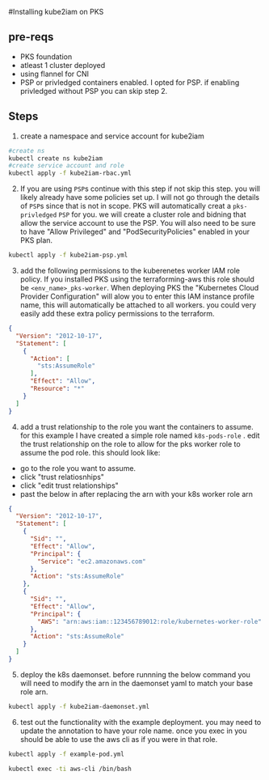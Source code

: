 #Installing kube2iam on PKS 

## pre-reqs

* PKS foundation
* atleast 1 cluster deployed
* using flannel for CNI
* PSP or privledged containers enabled. I opted for PSP. if enabling privledged without PSP you can skip step 2.


## Steps
1. create a namespace and service account for kube2iam

```bash
#create ns
kubectl create ns kube2iam
#create service account and role
kubectl apply -f kube2iam-rbac.yml
```

2. If you are using `PSP`s continue with this step if not skip this step. you will likely already have some policies set up. I will not go through the details of `PSP`s since that is not in scope. PKS will automatically creat a `pks-privledged` `PSP` for you. we will create a cluster role and bidning that allow the service account to use the PSP. You will also need to be sure to have "Allow Privileged" and "PodSecurityPolicies" enabled in your PKS plan.

```bash
kubectl apply -f kube2iam-psp.yml
```


3. add the following permissions to the kuberenetes worker IAM role policy. If you installed PKS using the terraforming-aws this role should be `<env_name>_pks-worker`. When deploying PKS the "Kubernetes Cloud Provider Configuration" will alow you to enter this IAM instance profile name, this will automatically be attached to all workers.  you could very easily add these extra policy permissions to the terraform.

```json
{
  "Version": "2012-10-17",
  "Statement": [
    {
      "Action": [
        "sts:AssumeRole"
      ],
      "Effect": "Allow",
      "Resource": "*"
    }
  ]
}
```

4. add a trust relationship to the role you want the containers to assume. for this example I have created a simple role named `k8s-pods-role` . edit the trust relationship on the role to allow for the pks worker role to assume the pod role. this should look like:

* go to the role you want to assume.
* click "trust relatiosnhips"
* click "edit trust relationships"
* past the below in after replacing the arn with your k8s worker role arn

```json
{
  "Version": "2012-10-17",
  "Statement": [
    {
      "Sid": "",
      "Effect": "Allow",
      "Principal": {
        "Service": "ec2.amazonaws.com"
      },
      "Action": "sts:AssumeRole"
    },
    {
      "Sid": "",
      "Effect": "Allow",
      "Principal": {
        "AWS": "arn:aws:iam::123456789012:role/kubernetes-worker-role"
      },
      "Action": "sts:AssumeRole"
    }
  ]
}
```

5. deploy the k8s daemonset. before runnning the below command you will need to modify the arn in the daemonset yaml to match your base role arn.

```bash
kubectl apply -f kube2iam-daemonset.yml
```

6. test out the functionality with the example deployment. you may need to update the annotation to have your role name. once you exec in you should be able to use the aws cli as if you were in that role.

```bash
kubectl apply -f example-pod.yml

kubectl exec -ti aws-cli /bin/bash
```